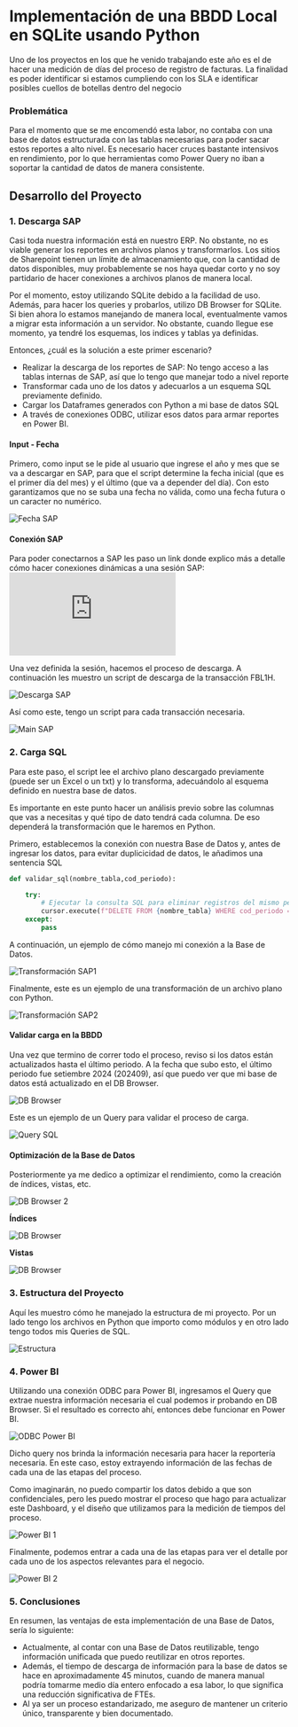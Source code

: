 # Implementación de una BBDD Local en SQLite usando Python

Uno de los proyectos en los que he venido trabajando este año es el de hacer una medición de días del proceso de registro de facturas. La finalidad es poder identificar si estamos cumpliendo con los SLA e identificar posibles cuellos de botellas dentro del negocio

### Problemática

Para el momento que se me encomendó esta labor, no contaba con una base de datos estructurada con las tablas necesarias para poder sacar estos reportes a alto nivel. Es necesario hacer cruces bastante intensivos en rendimiento, por lo que herramientas como Power Query no iban a soportar la cantidad de datos de manera consistente.

## Desarrollo del Proyecto
### 1. Descarga SAP

Casi toda nuestra información está en nuestro ERP. No obstante, no es viable generar los reportes en archivos planos y transformarlos. Los sitios de Sharepoint tienen un límite de almacenamiento que, con la cantidad de datos disponibles, muy probablemente se nos haya quedar corto y no soy partidario de hacer conexiones a archivos planos de manera local.

Por el momento, estoy utilizando SQLite debido a la facilidad de uso. Además, para hacer los queries y probarlos, utilizo DB Browser for SQLite. Si bien ahora lo estamos manejando de manera local, eventualmente vamos a migrar esta información a un servidor. No obstante, cuando llegue ese momento, ya tendré los esquemas, los indices y tablas ya definidas.

Entonces, ¿cuál es la solución a este primer escenario?

- Realizar la descarga de los reportes de SAP: No tengo acceso a las tablas internas de SAP, así que lo tengo que manejar todo a nivel reporte
- Transformar cada uno de los datos y adecuarlos a un esquema SQL previamente definido.
- Cargar los Dataframes generados con Python a mi base de datos SQL
- A través de conexiones ODBC, utilizar esos datos para armar reportes en Power BI.

#### Input - Fecha

Primero, como input se le pide al usuario que ingrese el año y mes que se va a descargar en SAP, para que el script determine la fecha inicial (que es el primer día del mes) y el último (que va a depender del día). Con esto garantizamos que no se suba una fecha no válida, como una fecha futura o un caracter  no numérico.

![Fecha SAP](/images/fecha_sap.jpg)

#### Conexión SAP

Para poder conectarnos a SAP les paso un link donde explico más a detalle cómo hacer conexiones dinámicas a una sesión SAP: ![Manipulación de Sesiones y Conexiones SAP](https://github.com/alessandroperales74/apc-scripting/blob/main/Conexiones_SAP.md)

Una vez definida la sesión, hacemos el proceso de descarga. A continuación les muestro un script de descarga de la transacción FBL1H.

![Descarga SAP](/images/descarga_sap.jpg)

Así como este, tengo un script para cada transacción necesaria.

![Main SAP](/images/main.jpg)

### 2. Carga SQL

Para este paso, el script lee el archivo plano descargado previamente (puede ser un Excel o un txt) y lo transforma, adecuándolo al esquema definido en nuestra base de datos.

Es importante en este punto hacer un análisis previo sobre las columnas que vas a necesitas y qué tipo de dato tendrá cada columna. De eso dependerá la transformación que le haremos en Python.

Primero, establecemos la conexión con nuestra Base de Datos y, antes de ingresar los datos, para evitar duplicicidad de datos, le añadimos una sentencia SQL

```python
def validar_sql(nombre_tabla,cod_periodo):

    try:
        # Ejecutar la consulta SQL para eliminar registros del mismo periodo y evitar duplicidad
        cursor.execute(f"DELETE FROM {nombre_tabla} WHERE cod_periodo = '{cod_periodo}'")
    except:
        pass
```

A continuación, un ejemplo de cómo manejo mi conexión a la Base de Datos.

![Transformación SAP1](/images/sql_transformacion.jpg)

Finalmente, este es un ejemplo de una transformación de un archivo plano con Python.

![Transformación SAP2](/images/transformacion_sap.jpg)

#### Validar carga en la BBDD

Una vez que termino de correr todo el proceso, reviso si los datos están actualizados hasta el último periodo. A la fecha que subo esto, el último periodo fue setiembre 2024 (202409), así que puedo ver que mi base de datos está actualizado en el DB Browser.

![DB Browser](/images/db-browser.jpg)

Este es un ejemplo de un Query para validar el proceso de carga.

![Query SQL](/images/sql_query.jpg)

#### Optimización de la Base de Datos

Posteriormente ya me dedico a optimizar el rendimiento, como la creación de índices, vistas, etc.

![DB Browser 2](/images/db-browser2.jpg)

**Índices**

![DB Browser](/images/index_sql.jpg)

**Vistas**

![DB Browser](/images/views_sql.jpg)

### 3. Estructura del Proyecto

Aquí les muestro cómo he manejado la estructura de mi proyecto. Por un lado tengo los archivos en Python que importo como módulos y en otro lado tengo todos mis Queries de SQL.

![Estructura](/images/estructura_sql.jpg)

### 4. Power BI

Utilizando una conexión ODBC para Power BI, ingresamos el Query que extrae nuestra información necesaria el cual podemos ir probando en DB Browser. Si el resultado es correcto ahí, entonces debe funcionar en Power BI.

![ODBC Power BI](/images/odbc_powerbi.jpg)

Dicho query nos brinda la información necesaria para hacer la reportería necesaria. En este caso, estoy extrayendo información de las fechas de cada una de las etapas del proceso.

Como imaginarán, no puedo compartir los datos debido a que son confidenciales, pero les puedo mostrar el proceso que hago para actualizar este Dashboard, y el diseño que utilizamos para la medición de tiempos del proceso.

![Power BI 1](/images/power-bi.png)

Finalmente, podemos entrar a cada una de las etapas para ver el detalle por cada uno de los aspectos relevantes para el negocio.

![Power BI 2](/images/power-bi2.jpg)

### 5. Conclusiones

En resumen, las ventajas de esta implementación de una Base de Datos, sería lo siguiente:

- Actualmente, al contar con una Base de Datos reutilizable, tengo información unificada que puedo reutilizar en otros reportes.
- Además, el tiempo de descarga de información para la base de datos se hace en aproximadamente 45 minutos, cuando de manera manual podría tomarme medio día entero enfocado a esa labor, lo que significa una reducción significativa de FTEs.
- Al ya ser un proceso estandarizado, me aseguro de mantener un criterio único, transparente y bien documentado.
